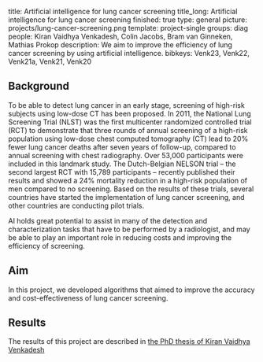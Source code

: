 title: Artificial intelligence for lung cancer screening
title_long: Artificial intelligence for lung cancer screening
finished: true
type: general
picture: projects/lung-cancer-screening.png
template: project-single
groups: diag
people: Kiran Vaidhya Venkadesh, Colin Jacobs, Bram van Ginneken, Mathias Prokop
description: We aim to improve the efficiency of lung cancer screening by using artificial intelligence. 
bibkeys: Venk23, Venk22, Venk21a, Venk21, Venk20

## Background
To be able to detect lung cancer in an early stage, screening of high-risk subjects using low-dose CT has been proposed. In 2011, the National Lung Screening Trial (NLST) was the first multicenter randomized controlled trial (RCT) to demonstrate that three rounds of annual screening of a high-risk population using low-dose chest computed tomography (CT) lead to 20% fewer lung cancer deaths after seven years of follow-up, compared to annual screening with chest radiography. Over 53,000 participants were included in this landmark study. The Dutch-Belgian NELSON trial – the second largest RCT with 15,789 participants – recently published their results and showed a 24% mortality reduction in a high-risk population of men compared to no screening. Based on the results of these trials, several countries have started the implementation of lung cancer screening, and other countries are conducting pilot trials. 

AI holds great potential to assist in many of the detection and characterization tasks that have to be performed by a radiologist, and may be able to play an important role in reducing costs and improving the efficiency of screening.

## Aim
In this project, we developed algorithms that aimed to improve the accuracy and cost-effectiveness of lung cancer screening.

## Results
The results of this project are described in [the PhD thesis of Kiran Vaidhya Venkadesh](https://www.diagnijmegen.nl/publications/venk24/)

